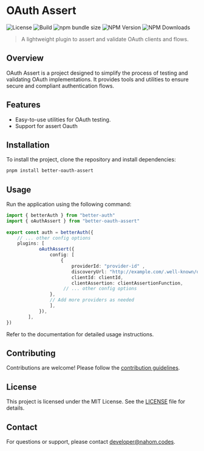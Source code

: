 # OAuth Assert
![License](https://img.shields.io/github/license/nahom-d54/better-oauth-assert?color=yellow)
![Build](https://img.shields.io/github/actions/workflow/status/nahom-d54/better-oauth-assert/ci.yml)
![npm bundle size](https://img.shields.io/bundlephobia/min/better-oauth-assert)
![NPM Version](https://img.shields.io/npm/v/better-oauth-assert?color=red)
![NPM Downloads](https://img.shields.io/npm/dm/better-oauth-assert?color=8A2BE2)



> A lightweight plugin to assert and validate OAuth clients and flows.

## Overview
OAuth Assert is a project designed to simplify the process of testing and validating OAuth implementations. It provides tools and utilities to ensure secure and compliant authentication flows.

## Features
- Easy-to-use utilities for OAuth testing.
- Support for assert Oauth

## Installation
To install the project, clone the repository and install dependencies:

```bash
pnpm install better-oauth-assert
```

## Usage
Run the application using the following command:

```typescript
import { betterAuth } from "better-auth"
import { oAuthAssert } from "better-oauth-assert"
 
export const auth = betterAuth({
    // ... other config options
    plugins: [
			oAuthAssert({
				config: [
					{
						providerId: "provider-id" ,
						discoveryUrl: "http://example.com/.well-known/openid-configuration",
						clientId: clientId,
						clientAssertion: clientAssertionFunction,
					 // ... other config options
                }, 
                // Add more providers as needed
				],
			}),
		],
})
```

Refer to the documentation for detailed usage instructions.

## Contributing
Contributions are welcome! Please follow the [contribution guidelines](CONTRIBUTING.md).

## License
This project is licensed under the MIT License. See the [LICENSE](LICENSE) file for details.

## Contact
For questions or support, please contact [developer@nahom.codes](mailto:developer@nahom.codes).